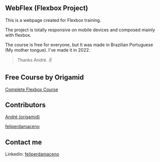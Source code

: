 ## WebFlex (Flexbox Project)

This is a webpage created for Flexbox training.

The project is totally responsive on mobile devices and composed mainly with flexbox.

The course is free for everyone, but It was made in Brazilian Portuguese (My mother tongue). I've made it in 2022.

> Thanks André. ✌

## Free Course by Origamid

[Complete Flexbox Course](https://www.origamid.com/curso/css-flexbox/)

## Contributors

[André (origamid)](https://github.com/origamid)

[feliperdamaceno](https://github.com/feliperdamaceno/)

## Contact me

Linkedin: [feliperdamaceno](https://www.linkedin.com/in/feliperdamaceno/)
